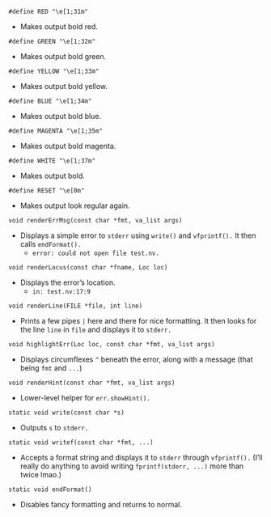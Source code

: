 `#define RED "\e[1;31m"`
* Makes output bold red.

`#define GREEN "\e[1;32m"`
* Makes output bold green.

`#define YELLOW "\e[1;33m"`
* Makes output bold yellow.

`#define BLUE "\e[1;34m"`
* Makes output bold blue.

`#define MAGENTA "\e[1;35m"`
* Makes output bold magenta.

`#define WHITE "\e[1;37m"`
* Makes output bold.

`#define RESET "\e[0m"`
* Makes output look regular again.

`void renderErrMsg(const char *fmt, va_list args)`
* Displays a simple error to `stderr` using `write()` and `vfprintf().`  It 
then calls `endFormat().`
    * `error: could not open file test.nv.`

`void renderLocus(const char *fname, Loc loc)`
* Displays the error’s location.
    * `in: test.nv:17:9`

`void renderLine(FILE *file, int line)`
* Prints a few pipes `|` here and there for nice formatting.  It then looks for 
the line `line` in `file` and displays it to `stderr.` 

`void highlightErr(Loc loc, const char *fmt, va_list args)`
* Displays circumflexes `^` beneath the error, along with a message (that 
being `fmt` and `...`)

`void renderHint(const char *fmt, va_list args)`
* Lower-level helper for `err.showHint().`

`static void write(const char *s)`
* Outputs `s` to `stderr.` 

`static void writef(const char *fmt, ...)`
* Accepts a format string and displays it to `stderr` through `vfprintf().`
(I’ll really do anything to avoid writing `fprintf(stderr, ...)` more than 
twice lmao.)

`static void endFormat()`
* Disables fancy formatting and returns to normal.
